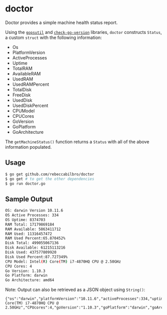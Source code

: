 # doctor

Doctor provides a simple machine health status report.

Using the [`gopsutil`](https://github.com/shirou/gopsutil) and [`check-go-version`](https://github.com/opalmer/check-go-version) libraries, `doctor` constructs `Status`, a custom `struct` with the following information:

- Os              
- PlatformVersion
- ActiveProcesses
- Uptime         
- TotalRAM       
- AvailableRAM   
- UsedRAM        
- UsedRAMPercent  
- TotalDisk   
- FreeDisk
- UsedDisk  
- UsedDiskPercent
- CPUModel  
- CPUCores  
- GoVersion   
- GoPlatform    
- GoArchitecture

The `getMachineStatus()` function returns a `Status` with all of the above information populated.

## Usage

```bash
$ go get github.com/rebeccabilbro/doctor
$ go get # to get the other dependencies
$ go run doctor.go
```

## Sample Output

```bash
OS: darwin Version 10.11.6
OS Active Processes: 334
OS Uptime: 8374703
RAM Total: 17179869184
RAM Available: 5863411712
RAM Used: 11316457472
RAM Used Percent:65.870452%
Disk Total: 499055067136
Disk Available: 61215113216
Disk Used: 437577809920
Disk Used Percent:87.727349%
CPU Model: Intel(R) Core(TM) i7-4870HQ CPU @ 2.50GHz
CPU Cores: 4
Go Version: 1.10.3
Go Platform: darwin
Go Architecture: amd64
```

Note: Output can also be retrieved as a JSON object using `String()`:

```
{"os":"darwin","platformVersion":"10.11.6","activeProcesses":334,"uptime":8374703,"totalRAM":17179869184,"availableRAM":5863411712,"usedRAM":11316457472,"usedRAMPercent":65.87045192718506,"totalDisk":499055067136,"freeDisk":61215113216,"usedDisk":437577809920,"usedDiskPercent":87.72734929133924,"CPUModel":"Intel(R) Core(TM) i7-4870HQ CPU @ 2.50GHz","CPUcores":4,"goVersion":"1.10.3","goPlatform":"darwin","goArchitecture":"amd64"}
```
